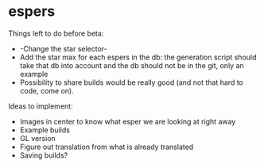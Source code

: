 # espers

Things left to do before beta:
- -Change the star selector-
- Add the star max for each espers in the db: the generation script should take that db into account and the db should not be in the git, only an example
- Possibility to share builds would be really good (and not that hard to code, come on).

Ideas to implement:
- Images in center to know what esper we are looking at right away
- Example builds
- GL version
- Figure out translation from what is already translated
- Saving builds?